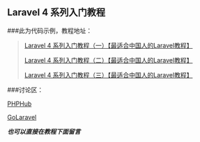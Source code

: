 ## Laravel 4 系列入门教程


###此为代码示例，教程地址：

> [Laravel 4 系列入门教程（一）【最适合中国人的Laravel教程】](http://lvwenhan.com/laravel/398.html)
> 
> [Laravel 4 系列入门教程（二）【最适合中国人的Laravel教程】](http://lvwenhan.com/laravel/399.html)
> 
> [Laravel 4 系列入门教程（三）【最适合中国人的Laravel教程】](http://lvwenhan.com/laravel/400.html)

###讨论区：

[PHPHub](http://phphub.org/topics/103)

[GoLaravel](http://wenda.golaravel.com/question/95)

***也可以直接在教程下面留言***